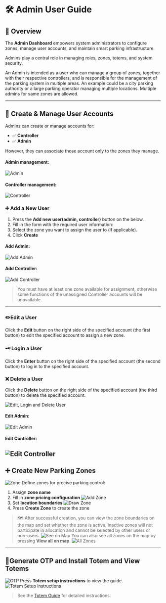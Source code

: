 # 🛠️ Admin User Guide

## 🧾 Overview
The **Admin Dashboard** empowers system administrators to configure zones, manage user accounts, and maintain smart parking infrastructure.

Admins play a central role in managing roles, zones, totems, and system security.

An Admin is intended as a user who can manage a group of zones, together with their respective controllers, and is responsible for the management of the parking system in multiple areas.
An example could be a city parking authority or a large parking operator managing multiple locations.
Multiple admins for same zones are allowed.

---

## 👤 Create & Manage User Accounts

Admins can create or manage accounts for:

- ✅ **Controller**
- ✅ **Admin**

However, they can associate those account only to the zones they manage.

#### Admin management:
![Admin](../imgs/admin/admin.png)
#### Controller management:
![Controller](../imgs/admin/controller.png)

### ➕ Add a New User
1. Press the **Add new user(admin, controller)** button on the below.
2. Fill in the form with the required user information:
3. Select the zone you want to assign the user to (if applicable).
4. Click **Create**
#### Add Admin:
![Add Admin](../imgs/admin/add_admin.png)
#### Add Controller:
![Add Controller](../imgs/admin/add_controller.png)
> You must have at least one zone available for assignment, otherwise some functions of the unassigned Controller accounts will be unavailable.
---
### ✏️Edit a User
Click the **Edit** button on the right side of the specified account (the first button) to edit the specified account to assign a new zone.
### 🗝️ Login a User
Click the **Enter** button on the right side of the specified account (the second button) to log in to the specified account.
### ❌ Delete a User
Click the **Delete** button on the right side of the specified account (the third button) to delete the specified account.

![Edit, Login and Delete User](../imgs/admin/edit_login_delete.png)
#### Edit Admin:
![Edit Admin](../imgs/admin/edit_admin.png)
#### Edit Controller:
![Edit Controller](../imgs/admin/edit_controller.png)
---

## ➕ Create New Parking Zones
![Zone](../imgs/admin/zone.png)
Define zones for precise parking control:
1. Assign **zone name**
2. Fill in **zone pricing configuration**
![Add Zone](../imgs/admin/add_zone.png)
3. Set **location boundaries**
![Draw Zone](../imgs/admin/draw_zone.png)
4. Press **Create Zone** to create the zone
> 🗺️ After successful creation, you can view the zone boundaries on the map and set whether the zone is active. Inactive zones will not participate in allocation and cannot be selected by other users or non-users.
![See on Map](../imgs/admin/see_on_map.png)
> You can also see all zones on the map by pressing **View all on map**.
![All Zones](../imgs/admin/all_zone.png)

---

## 🏧Generate OTP and Install Totem and View Totems
![OTP](../imgs/admin/no_otp.png)
Press **Totem setup instructions** to view the guide.
![Totem Setup Instructions](../imgs/admin/totem_setup_instructions.png)
> See the [Totem Guide](totem.md) for detailed instructions.



